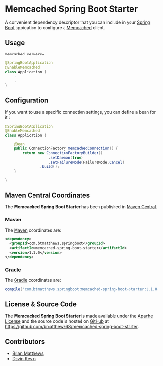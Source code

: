 Memcached Spring Boot Starter
=============================

A convenient dependency descriptor that you can include in your [Spring
Boot](http://projects.spring.io/spring-boot/) appication to configure a
[Memcached](http://memcached.org/) client.
 
Usage
-----

```
memcached.servers=
```

```java
@SpringBootApplication
@EnableMemcached
class Application {
    .
    .
}
```

Configuration
-----
If you want to use a specific connection settings, you can define a bean for it :

```java
@SpringBootApplication
@EnableMemcached
class Application {

    @Bean
    public ConnectionFactory memcachedConnection() {
        return new ConnectionFactoryBuilder()
                    .setDaemon(true)
                    .setFailureMode(FailureMode.Cancel)
                .build();
    }

}
```


Maven Central Coordinates
-------------------------

The **Memcached Spring Boot Starter** has been published in 
[Maven Central](http://search.maven.org).

### Maven

The [Maven](http://maven.apache.org/) coordinates are:

```xml
<dependency>
  <groupId>com.btmatthews.springboot</groupId>
  <artifactId>memcached-spring-boot-starter</artifactId>
  <version>1.1.0</version>
</dependency>
```

### Gradle

The [Gradle](http://gradle.org/) coordinates are:

```groovy
compile('com.btmatthews.springboot:memcached-spring-boot-starter:1.1.0-SNAPSHOT')
```

License & Source Code
---------------------
The **Memcached Spring Boot Starter** is made available under the 
[Apache License](http://www.apache.org/licenses/LICENSE-2.0.html)
and the source code is hosted on [GitHub](http://github.com) at 
https://github.com/bmatthews68/memcached-spring-boot-starter.

Contributors
------------

- [Brian Matthews](https://github.com/bmatthews68)
- [Davin Kevin](https://github.com/davinkevin)